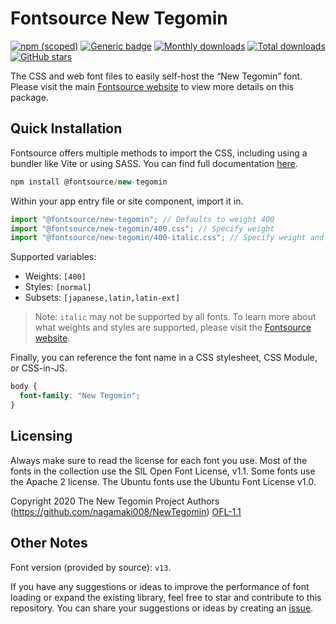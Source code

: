 # Fontsource New Tegomin

[![npm (scoped)](https://img.shields.io/npm/v/@fontsource/new-tegomin?color=brightgreen)](https://www.npmjs.com/package/@fontsource/new-tegomin) [![Generic badge](https://img.shields.io/badge/fontsource-passing-brightgreen)](https://github.com/fontsource/fontsource) [![Monthly downloads](https://badgen.net/npm/dm/@fontsource/new-tegomin)](https://github.com/fontsource/fontsource) [![Total downloads](https://badgen.net/npm/dt/@fontsource/new-tegomin)](https://github.com/fontsource/fontsource) [![GitHub stars](https://img.shields.io/github/stars/fontsource/fontsource.svg?style=social&label=Star)](https://github.com/fontsource/fontsource/stargazers)

The CSS and web font files to easily self-host the “New Tegomin” font. Please visit the main [Fontsource website](https://fontsource.org/fonts/new-tegomin) to view more details on this package.

## Quick Installation

Fontsource offers multiple methods to import the CSS, including using a bundler like Vite or using SASS. You can find full documentation [here](https://fontsource.org/docs/getting-started/introduction).

```javascript
npm install @fontsource/new-tegomin
```

Within your app entry file or site component, import it in.

```javascript
import "@fontsource/new-tegomin"; // Defaults to weight 400
import "@fontsource/new-tegomin/400.css"; // Specify weight
import "@fontsource/new-tegomin/400-italic.css"; // Specify weight and style
```

Supported variables:
- Weights: `[400]`
- Styles: `[normal]`
- Subsets: `[japanese,latin,latin-ext]`

> Note: `italic` may not be supported by all fonts. To learn more about what weights and styles are supported, please visit the [Fontsource website](https://fontsource.org/fonts/new-tegomin).

Finally, you can reference the font name in a CSS stylesheet, CSS Module, or CSS-in-JS.

```css
body {
  font-family: "New Tegomin";
}
```

## Licensing
Always make sure to read the license for each font you use. Most of the fonts in the collection use the SIL Open Font License, v1.1. Some fonts use the Apache 2 license. The Ubuntu fonts use the Ubuntu Font License v1.0.

Copyright 2020 The New Tegomin Project Authors (https://github.com/nagamaki008/NewTegomin)
[OFL-1.1](https://openfontlicense.org)

## Other Notes
Font version (provided by source): `v13`.

If you have any suggestions or ideas to improve the performance of font loading or expand the existing library, feel free to star and contribute to this repository. You can share your suggestions or ideas by creating an [issue](https://github.com/fontsource/fontsource/issues).
